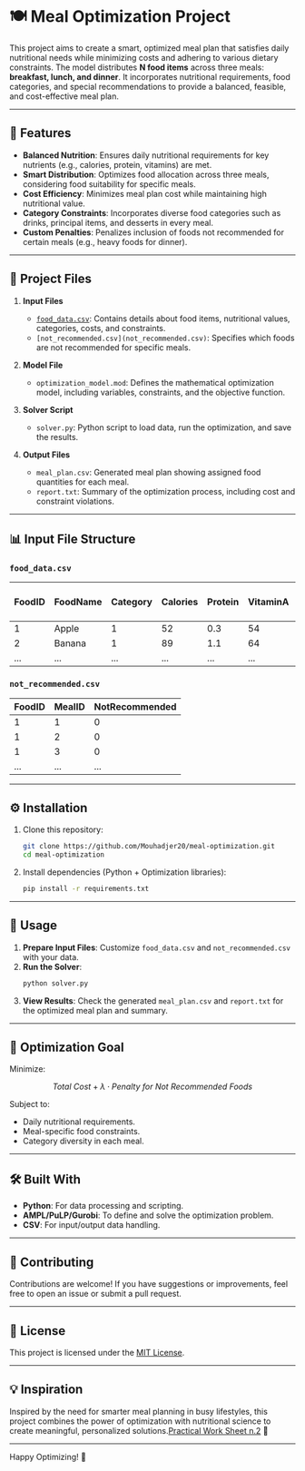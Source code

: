 
# 🍽️ Meal Optimization Project  

This project aims to create a smart, optimized meal plan that satisfies daily nutritional needs while minimizing costs and adhering to various dietary constraints. The model distributes **N food items** across three meals: **breakfast, lunch, and dinner**. It incorporates nutritional requirements, food categories, and special recommendations to provide a balanced, feasible, and cost-effective meal plan.

---

## 🌟 Features
- **Balanced Nutrition**: Ensures daily nutritional requirements for key nutrients (e.g., calories, protein, vitamins) are met.
- **Smart Distribution**: Optimizes food allocation across three meals, considering food suitability for specific meals.
- **Cost Efficiency**: Minimizes meal plan cost while maintaining high nutritional value.
- **Category Constraints**: Incorporates diverse food categories such as drinks, principal items, and desserts in every meal.
- **Custom Penalties**: Penalizes inclusion of foods not recommended for certain meals (e.g., heavy foods for dinner).

---

## 📂 Project Files
1. **Input Files**
   - [`food_data.csv`](food_data.csv): Contains details about food items, nutritional values, categories, costs, and constraints.  
   - `[not_recommended.csv](not_recommended.csv)`: Specifies which foods are not recommended for specific meals.

2. **Model File**
   - `optimization_model.mod`: Defines the mathematical optimization model, including variables, constraints, and the objective function.

3. **Solver Script**
   - `solver.py`: Python script to load data, run the optimization, and save the results.

4. **Output Files**
   - `meal_plan.csv`: Generated meal plan showing assigned food quantities for each meal.
   - `report.txt`: Summary of the optimization process, including cost and constraint violations.

---

## 📊 Input File Structure

### `food_data.csv`
| FoodID | FoodName       | Category | Calories | Protein | VitaminA | Cost (100g) | Max Quantity (100g) |
|--------|----------------|----------|----------|---------|----------|-------------|---------------------|
| 1      | Apple          | 1        | 52       | 0.3     | 54       | 90          | 10                  |
| 2      | Banana         | 1        | 89       | 1.1     | 64       | 65          | 10                  |
| ...    | ...            | ...      | ...      | ...     | ...      | ...         | ...                 |

### `not_recommended.csv`
| FoodID | MealID | NotRecommended |
|--------|--------|----------------|
| 1      | 1      | 0              |
| 1      | 2      | 0              |
| 1      | 3      | 0              |
|...     |...     |...             |

---

## ⚙️ Installation
1. Clone this repository:
   ```bash
   git clone https://github.com/Mouhadjer20/meal-optimization.git
   cd meal-optimization
   ```
2. Install dependencies (Python + Optimization libraries):
   ```bash
   pip install -r requirements.txt
   ```

---

## 🚀 Usage
1. **Prepare Input Files**: Customize `food_data.csv` and `not_recommended.csv` with your data.
2. **Run the Solver**:
   ```bash
   python solver.py
   ```
3. **View Results**: Check the generated `meal_plan.csv` and `report.txt` for the optimized meal plan and summary.

---

## 🎯 Optimization Goal
Minimize:  

$$
Total\ Cost + \lambda \cdot Penalty\ for\ Not\ Recommended\ Foods
$$

Subject to:
- Daily nutritional requirements.
- Meal-specific food constraints.
- Category diversity in each meal.

---

## 🛠️ Built With
- **Python**: For data processing and scripting.
- **AMPL/PuLP/Gurobi**: To define and solve the optimization problem.
- **CSV**: For input/output data handling.

---

## 🤝 Contributing
Contributions are welcome! If you have suggestions or improvements, feel free to open an issue or submit a pull request.

---

## 📜 License
This project is licensed under the [MIT License](LICENSE).

---

## 💡 Inspiration
Inspired by the need for smarter meal planning in busy lifestyles, this project combines the power of optimization with nutritional science to create meaningful, personalized solutions.[Practical Work Sheet n.2](dl_tp2_RO_ing_diet_local_search.pdf) 🌱

--- 

Happy Optimizing! 🚀
